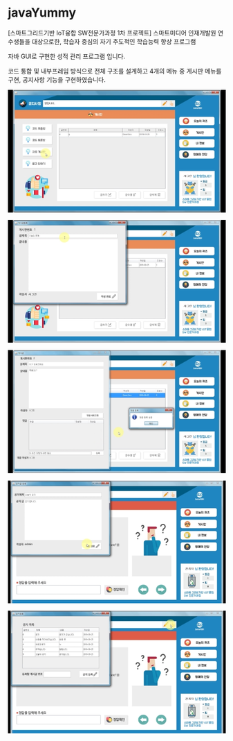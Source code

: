 # javaYummy
[스마트그리드기반 IoT융합 SW전문가과정 1차 프로젝트] 스마트미디어 인재개발원 연수생들을 대상으로한, 학습자 중심의 자기 주도적인 학습능력 향상 프로그램 

자바 GUI로 구현한 성적 관리 프로그램 입니다.

코드 통합 및 내부프레임 방식으로 전체 구조를 설계하고 4개의 메뉴 중 게시판 메뉴를 구현, 공지사항 기능을 구현하였습니다.

![게시판 사진](./images/board.jpg)

![게시글 추가 사진](./images/post.jpg)

![댓글 작성 사진](./images/comment.jpg)

![공지글 작성 사진](./images/notice.jpg)

![공지 확인 사진](./images/notice_list.jpg)
